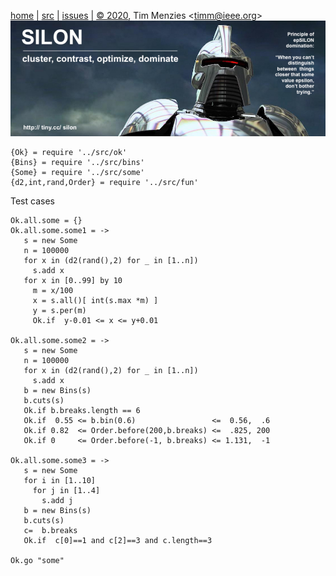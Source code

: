 <a name=top>&nbsp;<p></a>       
[home](http://tiny.cc/silon#top) |
[src](https://github.com/timm/silon/raw/master/src) | 
[issues](http://tiny.cc/silon) |
<a href="https://github.com/timm/silon/raw/master/raw/master/LICENSE.md">&copy; 2020</a>, Tim Menzies <<a href="mailto:timm@ieee.org">timm&commat;ieee.org</a>>
<br> [<img width=900 src="https://github.com/timm/silon/raw/master/etc/img/banner.jpg">](http://tiny.cc/silon)<br>


    {Ok} = require '../src/ok'
    {Bins} = require '../src/bins'
    {Some} = require '../src/some'
    {d2,int,rand,Order} = require '../src/fun'

Test cases

    Ok.all.some = {}
    Ok.all.some.some1 = ->
       s = new Some
       n = 100000
       for x in (d2(rand(),2) for _ in [1..n]) 
         s.add x
       for x in [0..99] by 10
         m = x/100
         x = s.all()[ int(s.max *m) ]  
         y = s.per(m)
         Ok.if  y-0.01 <= x <= y+0.01
       
    Ok.all.some.some2 = ->
       s = new Some
       n = 100000
       for x in (d2(rand(),2) for _ in [1..n]) 
         s.add x
       b = new Bins(s)
       b.cuts(s)
       Ok.if b.breaks.length == 6
       Ok.if  0.55 <= b.bin(0.6)                 <=  0.56,  .6
       Ok.if 0.82  <= Order.before(200,b.breaks) <=  .825, 200
       Ok.if 0     <= Order.before(-1, b.breaks) <= 1.131,  -1

    Ok.all.some.some3 = ->
       s = new Some
       for i in [1..10]
         for j in [1..4]
           s.add j
       b = new Bins(s)
       b.cuts(s)
       c=  b.breaks
       Ok.if  c[0]==1 and c[2]==3 and c.length==3

    Ok.go "some"
